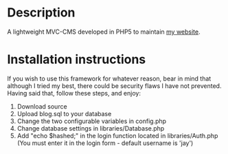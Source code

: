 # Description

A lightweight MVC-CMS developed in PHP5 to maintain [my website](http://jawrainey.me/ "Jay Rainey").

# Installation instructions

If you wish to use this framework for whatever reason, bear in mind that although I tried my best, there could be security flaws I have not prevented. Having said that, follow these steps, and enjoy:

1.    Download source
2.    Upload blog.sql to your database
3.    Change the two configurable variables in config.php
4.    Change database settings in libraries/Database.php
5.    Add "echo $hashed;" in the login function located in libraries/Auth.php (You must enter it in the login form - default username is 'jay')
